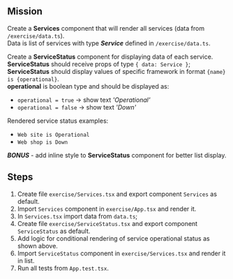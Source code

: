 ## Mission
Create a **Services** component that will render all services (data from `/exercise/data.ts`). <br>
Data is list of services with type ***Service*** defined in `/exercise/data.ts`.

Create a **ServiceStatus** component for displaying data of each service. <br>
**ServiceStatus** should receive props of type `{ data: Service }`; <br>
**ServiceStatus** should display values of specific framework in format `{name} is {operational}`. <br>
**operational** is boolean type and should be displayed as:
 * `operational = true` -> show text *'Operational'*
 * `operational = false` -> show text *'Down'*
 
Rendered service status examples: <br>
 * `Web site is Operational`
 * `Web shop is Down` 

***BONUS*** - add inline style to **ServiceStatus** component for better list display.

## Steps
1. Create file `exercise/Services.tsx` and export component `Services` as default.
2. Import `Services` component in `exercise/App.tsx` and render it.
3. In `Services.tsx` import data from `data.ts`;
4. Create file `exercise/ServiceStatus.tsx` and export component `ServiceStatus` as default.
5. Add logic for conditional rendering of service operational status as shown above.
6. Import `ServiceStatus` component in `exercise/Services.tsx` and render it in list.
7. Run all tests from `App.test.tsx`. 

